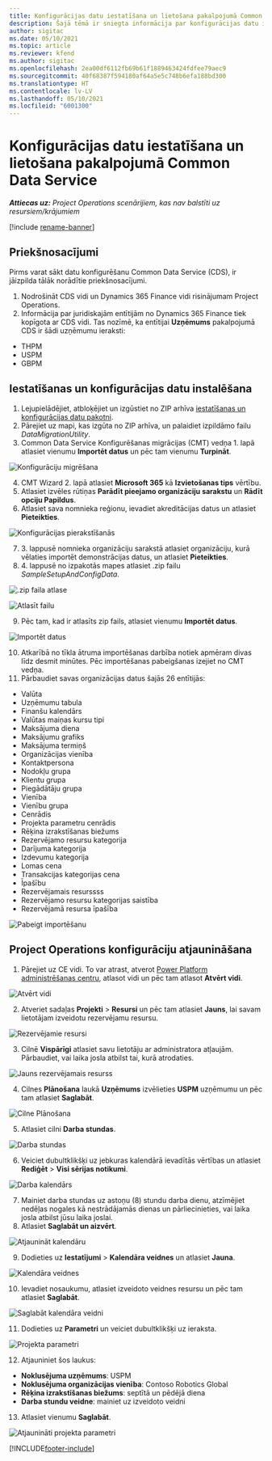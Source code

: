 ```yaml
---
title: Konfigurācijas datu iestatīšana un lietošana pakalpojumā Common Data Service
description: Šajā tēmā ir sniegta informācija par konfigurācijas datu iestatīšanu un lietošanu programmā Project Operations.
author: sigitac
ms.date: 05/10/2021
ms.topic: article
ms.reviewer: kfend
ms.author: sigitac
ms.openlocfilehash: 2ea00df6112fb69b61f1889463424fdfee79aec9
ms.sourcegitcommit: 40f68387f594180af64a5e5c748b6efa188bd300
ms.translationtype: HT
ms.contentlocale: lv-LV
ms.lasthandoff: 05/10/2021
ms.locfileid: "6001300"
---
```

# <a name="set-up-and-apply-configuration-data-in-the-common-data-service"></a>Konfigurācijas datu iestatīšana un lietošana pakalpojumā Common Data Service 

_**Attiecas uz:** Project Operations scenārijiem, kas nav balstīti uz resursiem/krājumiem_

[!include [rename-banner](~/includes/cc-data-platform-banner.md)]

## <a name="prerequisites"></a>Priekšnosacījumi

Pirms varat sākt datu konfigurēšanu Common Data Service (CDS), ir jāizpilda tālāk norādītie priekšnosacījumi.

1.  Nodrošināt CDS vidi un Dynamics 365 Finance vidi risinājumam Project Operations.
2.  Informācija par juridiskajām entītijām no Dynamics 365 Finance tiek kopīgota ar CDS vidi. Tas nozīmē, ka entītijai **Uzņēmums** pakalpojumā CDS ir šādi uzņēmumu ieraksti:
  - THPM
  - USPM
  - GBPM

## <a name="install-setup-and-configuration-data"></a>Iestatīšanas un konfigurācijas datu instalēšana

1. Lejupielādējiet, atbloķējiet un izgūstiet no ZIP arhīva [iestatīšanas un konfigurācijas datu pakotni](https://download.microsoft.com/download/e/2/d/e2da6c98-d5dd-450c-aabe-fd6bf2ba374b/ProjOpsSampleSetupData-%20Integrated%20Latest.zip).
2. Pārejiet uz mapi, kas izgūta no ZIP arhīva, un palaidiet izpildāmo failu *DataMigrationUtility*.
3. Common Data Service Konfigurēšanas migrācijas (CMT) vedņa 1. lapā atlasiet vienumu **Importēt datus** un pēc tam vienumu **Turpināt**.

![Konfigurāciju migrēšana](./media/1ConfigurationMigration.png)

4. CMT Wizard 2. lapā atlasiet **Microsoft 365** kā **Izvietošanas tips** vērtību.
5. Atlasiet izvēles rūtiņas **Parādīt pieejamo organizāciju sarakstu** un **Rādīt opciju Papildus**.
6. Atlasiet sava nomnieka reģionu, ievadiet akreditācijas datus un atlasiet **Pieteikties**.

![Konfigurācijas pierakstīšanās](./media/2ConfigurationSignin.png)

7. 3. lappusē nomnieka organizāciju sarakstā atlasiet organizāciju, kurā vēlaties importēt demonstrācijas datus, un atlasiet **Pieteikties**.
8. 4. lappusē no izpakotās mapes atlasiet .zip failu *SampleSetupAndConfigData*.

![.zip faila atlase](./media/3ZipFile.png)

![Atlasīt failu](./media/4SelectAFile.png)

9. Pēc tam, kad ir atlasīts zip fails, atlasiet vienumu **Importēt datus**.

![Importēt datus](./media/5ImportData.png)

10. Atkarībā no tīkla ātruma importēšanas darbība notiek apmēram divas līdz desmit minūtes. Pēc importēšanas pabeigšanas izejiet no CMT vedņa. 
11. Pārbaudiet savas organizācijas datus šajās 26 entītijās:

  - Valūta
  - Uzņēmumu tabula
  - Finanšu kalendārs
  - Valūtas maiņas kursu tipi
  - Maksājuma diena
  - Maksājumu grafiks
  - Maksājuma termiņš
  - Organizācijas vienība
  - Kontaktpersona
  - Nodokļu grupa
  - Klientu grupa
  - Piegādātāju grupa
  - Vienība
  - Vienību grupa
  - Cenrādis
  - Projekta parametru cenrādis
  - Rēķina izrakstīšanas biežums
  - Rezervējamo resursu kategorija
  - Darījuma kategorija
  - Izdevumu kategorija
  - Lomas cena
  - Transakcijas kategorijas cena
  - Īpašību
  - Rezervējamais resurssss
  - Rezervējamo resursu kategorijas saistība
  - Rezervējamā resursa īpašība

![Pabeigt importēšanu](./media/6CompleteImport.png)

## <a name="update-project-operations-configurations"></a>Project Operations konfigurāciju atjaunināšana

1. Pārejiet uz CE vidi. To var atrast, atverot [Power Platform administrēšanas centru](https://admin.powerplatform.microsoft.com/environments), atlasot vidi un pēc tam atlasot **Atvērt vidi**. 

![Atvērt vidi](./media/7OpenEnvironment.png)

2. Atveriet sadaļas **Projekti** > **Resursi** un pēc tam atlasiet **Jauns**, lai savam lietotājam izveidotu rezervējamu resursu.

![Rezervējamie resursi](./media/8BookableResources.png)

3. Cilnē **Vispārīgi** atlasiet savu lietotāju ar administratora atļaujām. Pārbaudiet, vai laika josla atbilst tai, kurā atrodaties. 

![Jauns rezervējamais resurss](./media/9NewBookableResource.png)

4. Cilnes **Plānošana** laukā **Uzņēmums** izvēlieties **USPM** uzņēmumu un pēc tam atlasiet **Saglabāt**. 

![Cilne Plānošana](./media/10SchedulingTab.png)

5. Atlasiet cilni **Darba stundas**.  

![Darba stundas](./media/11WorkHours.png)

6. Veiciet dubultklikšķi uz jebkuras kalendārā ievadītās vērtības un atlasiet **Rediģēt** > **Visi sērijas notikumi**. 

![Darba kalendārs](./media/12WorkCalendar.png)

7. Mainiet darba stundas uz astoņu (8) stundu darba dienu, atzīmējiet nedēļas nogales kā nestrādājamās dienas un pārliecinieties, vai laika josla atbilst jūsu laika joslai. 
8. Atlasiet **Saglabāt un aizvērt**.

![Atjaunināt kalendāru](./media/13UpdateCalendar.png)

9. Dodieties uz **Iestatījumi** > **Kalendāra veidnes** un atlasiet **Jauna**.
 
 ![Kalendāra veidnes](./media/14CalendarTemplates.png)
 
 10. Ievadiet nosaukumu, atlasiet izveidoto veidnes resursu un pēc tam atlasiet **Saglabāt**. 
 
 ![Saglabāt kalendāra veidni](./media/15SaveCalendarTemplate.png)
 
 11. Dodieties uz **Parametri** un veiciet dubultklikšķi uz ieraksta. 
 
 ![Projekta parametri](./media/16ProjectParameters.png)
 
12. Atjauniniet šos laukus:

 - **Noklusējuma uzņēmums**: USPM
 - **Noklusējuma organizācijas vienība**: Contoso Robotics Global
 - **Rēķina izrakstīšanas biežums**: septītā un pēdējā diena
 - **Darba stundu veidne**: mainiet uz izveidoto veidni

13. Atlasiet vienumu **Saglabāt**. 

![Atjaunināti projekta parametri](./media/17UpdatedProjectParameters.png)


[!INCLUDE[footer-include](../includes/footer-banner.md)]
